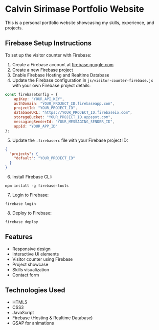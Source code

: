 # Calvin Sirimase Portfolio Website

This is a personal portfolio website showcasing my skills, experience, and projects.

## Firebase Setup Instructions

To set up the visitor counter with Firebase:

1. Create a Firebase account at [firebase.google.com](https://firebase.google.com/)
2. Create a new Firebase project
3. Enable Firebase Hosting and Realtime Database
4. Update the Firebase configuration in `js/visitor-counter-firebase.js` with your own Firebase project details:

```javascript
const firebaseConfig = {
    apiKey: "YOUR_API_KEY",
    authDomain: "YOUR_PROJECT_ID.firebaseapp.com",
    projectId: "YOUR_PROJECT_ID",
    databaseURL: "https://YOUR_PROJECT_ID.firebaseio.com",
    storageBucket: "YOUR_PROJECT_ID.appspot.com",
    messagingSenderId: "YOUR_MESSAGING_SENDER_ID",
    appId: "YOUR_APP_ID"
};
```

5. Update the `.firebaserc` file with your Firebase project ID:

```json
{
  "projects": {
    "default": "YOUR_PROJECT_ID"
  }
}
```

6. Install Firebase CLI:
```
npm install -g firebase-tools
```

7. Login to Firebase:
```
firebase login
```

8. Deploy to Firebase:
```
firebase deploy
```

## Features
- Responsive design
- Interactive UI elements
- Visitor counter using Firebase
- Project showcase
- Skills visualization
- Contact form

## Technologies Used
- HTML5
- CSS3
- JavaScript
- Firebase (Hosting & Realtime Database)
- GSAP for animations